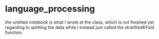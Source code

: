 # language_processing

the untitled notebook is what I wrote at the class, which is not finished yet regarding to splitting the data while I instead just called the stratifiedKFold function.
